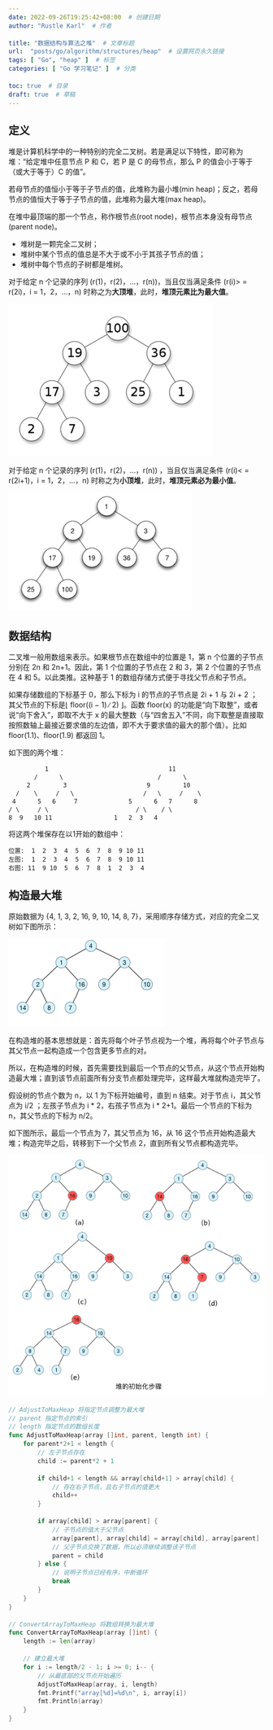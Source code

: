 ```yaml
---
date: 2022-09-26T19:25:42+08:00  # 创建日期
author: "Rustle Karl"  # 作者

title: "数据结构与算法之堆"  # 文章标题
url:  "posts/go/algorithm/structures/heap"  # 设置网页永久链接
tags: [ "Go", "heap" ]  # 标签
categories: [ "Go 学习笔记" ]  # 分类

toc: true  # 目录
draft: true  # 草稿
---
```


## 定义

堆是计算机科学中的一种特别的完全二叉树。若是满足以下特性，即可称为堆：“给定堆中任意节点 P 和 C，若 P 是 C 的母节点，那么 P 的值会小于等于（或大于等于）C 的值”。

若母节点的值恒小于等于子节点的值，此堆称为最小堆(min heap)；反之，若母节点的值恒大于等于子节点的值，此堆称为最大堆(max heap)。

在堆中最顶端的那一个节点，称作根节点(root node)，根节点本身没有母节点(parent node)。

- 堆树是一颗完全二叉树；
- 堆树中某个节点的值总是不大于或不小于其孩子节点的值；
- 堆树中每个节点的子树都是堆树。

对于给定 n 个记录的序列 (r(1)，r(2)，…，r(n))，当且仅当满足条件 (r(i)> = r(2i)，i = 1，2，…，n) 时称之为**大顶堆**，此时，**堆顶元素比为最大值**。

![img](../../assets/images/algorithm/structures/heap/20160317150649506.png)

对于给定 n 个记录的序列 (r(1)，r(2)，…，r(n)) ，当且仅当满足条件 (r(i)< = r(2i+1)，i = 1，2，…，n) 时称之为**小顶堆**，此时，**堆顶元素必为最小值**。

![img](../../assets/images/algorithm/structures/heap/20160317150655703.png)

## 数据结构

二叉堆一般用数组来表示。如果根节点在数组中的位置是 1，第 n 个位置的子节点分别在 2n 和 2n+1。因此，第 1 个位置的子节点在 2 和 3，第 2 个位置的子节点在 4 和 5。以此类推。这种基于 1 的数组存储方式便于寻找父节点和子节点。

如果存储数组的下标基于 0，那么下标为 i 的节点的子节点是 2i + 1 与 2i + 2 ；其父节点的下标是⌊ floor((i − 1) ∕ 2) ⌋。函数 floor(x) 的功能是“向下取整”，或者说“向下舍入”，即取不大于 x 的最大整数（与“四舍五入”不同，向下取整是直接取按照数轴上最接近要求值的左边值，即不大于要求值的最大的那个值）。比如 floor(1.1)、floor(1.9) 都返回 1。

如下图的两个堆：

```
          1                                 11
       /      \                          /      \
     2         3                      9         10
  /    \     /   \                   /   \     /    \
 4      5   6     7              5      6   7      8
/ \     / \                        / \    / \
8  9   10 11                 1   2  3   4
```

将这两个堆保存在以1开始的数组中：

```
位置:  1  2  3  4  5  6  7  8  9 10 11
左图:  1  2  3  4  5  6  7  8  9 10 11
右图: 11  9 10  5  6  7  8  1  2  3  4
```

## 构造最大堆

原始数据为 {4, 1, 3, 2, 16, 9, 10, 14, 8, 7}，采用顺序存储方式，对应的完全二叉树如下图所示：

![img](../../assets/images/algorithm/structures/heap/20160317152326913.png)

在构造堆的基本思想就是：首先将每个叶子节点视为一个堆，再将每个叶子节点与其父节点一起构造成一个包含更多节点的对。

所以，在构造堆的时候，首先需要找到最后一个节点的父节点，从这个节点开始构造最大堆；直到该节点前面所有分支节点都处理完毕，这样最大堆就构造完毕了。

假设树的节点个数为 n，以 1 为下标开始编号，直到 n 结束。对于节点 i，其父节点为 i/2 ；左孩子节点为 i * 2，右孩子节点为 i * 2+1。最后一个节点的下标为 n，其父节点的下标为 n/2。

如下图所示，最后一个节点为 7，其父节点为 16，从 16 这个节点开始构造最大堆；构造完毕之后，转移到下一个父节点 2，直到所有父节点都构造完毕。

![img](../../assets/images/algorithm/structures/heap/20160317151827458.png)

```go
// AdjustToMaxHeap 将指定节点调整为最大堆
// parent 指定节点的索引
// length 指定节点的数组长度
func AdjustToMaxHeap(array []int, parent, length int) {
	for parent*2+1 < length {
		// 左子节点存在
		child := parent*2 + 1

		if child+1 < length && array[child+1] > array[child] {
			// 存在右子节点，且右子节点的值更大
			child++
		}

		if array[child] > array[parent] {
			// 子节点的值大于父节点
			array[parent], array[child] = array[child], array[parent]
			// 父子节点交换了数据，所以必须继续调整该子节点
			parent = child
		} else {
			// 说明子节点已经有序，中断循环
			break
		}
	}
}

// ConvertArrayToMaxHeap 将数组转换为最大堆
func ConvertArrayToMaxHeap(array []int) {
	length := len(array)

	// 建立最大堆
	for i := length/2 - 1; i >= 0; i-- {
		// 从最底部的父节点开始遍历
		AdjustToMaxHeap(array, i, length)
		fmt.Printf("array[%d]=%d\n", i, array[i])
		fmt.Println(array)
	}
}
```

```go

```
